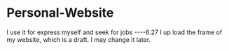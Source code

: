 # Personal-Website
I use it for express myself and seek for jobs
----6.27
I up load the frame of my website, which is a draft. I may change it later. 
